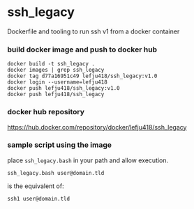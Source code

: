 # ssh_legacy

Dockerfile and tooling to run ssh v1 from a docker container

### build docker image and push to docker hub

```
docker build -t ssh_legacy .
docker images | grep ssh_legacy
docker tag d77a16951c49 lefju418/ssh_legacy:v1.0
docker login --username=lefju418
docker push lefju418/ssh_legacy:v1.0
docker push lefju418/ssh_legacy
```

### docker hub repository

<https://hub.docker.com/repository/docker/lefju418/ssh_legacy>

### sample script using the image

place `ssh_legacy.bash` in your path and allow execution.

`ssh_legacy.bash user@domain.tld`

is the equivalent of:

`ssh1 user@domain.tld`

